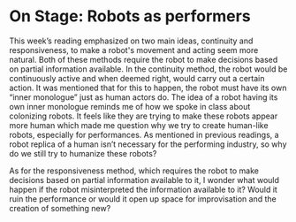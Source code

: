 # On Stage: Robots as performers


This week’s reading emphasized on two main ideas, continuity and responsiveness, to make a robot's movement and acting seem more natural. Both of these methods require the robot to make decisions based on partial information available. In the continuity method, the robot would be continuously active and when deemed right, would carry out a certain action. It was mentioned that for this to happen, the robot must have its own “inner monologue” just as human actors do. The idea of a robot having its own inner monologue reminds me of how we spoke in class about colonizing robots. It feels like they are trying to make these robots appear more human which made me question why we try to create human-like robots, especially for performances. As mentioned in previous readings, a robot replica of a human isn’t necessary for the performing industry, so why do we still try to humanize these robots? 

As for the responsiveness method, which requires the robot to make decisions based on partial information available to it, I wonder what would happen if the robot misinterpreted the information available to it? Would it ruin the performance or would it open up space for improvisation and the creation of something new? 

